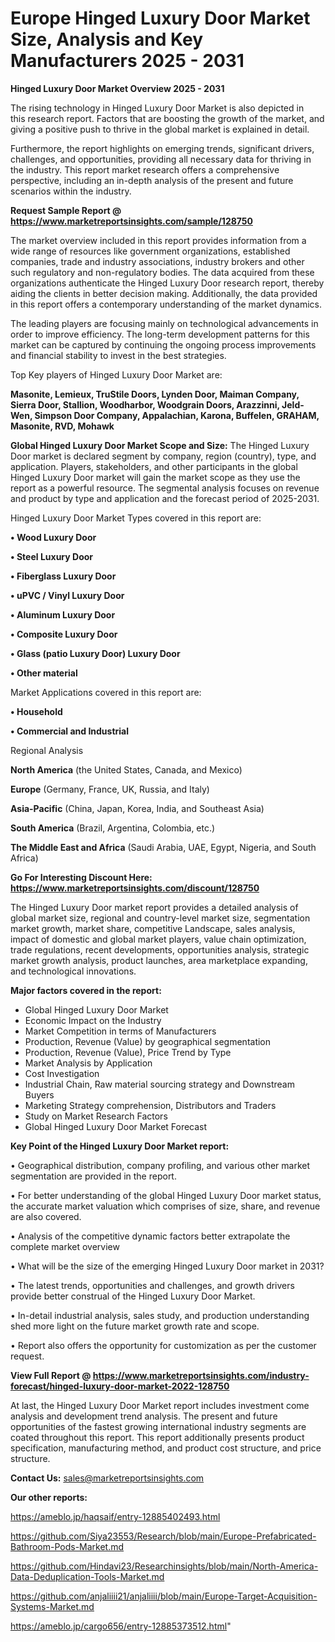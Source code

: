 # Europe Hinged Luxury Door Market Size, Analysis and Key Manufacturers 2025 - 2031

<Strong> Hinged Luxury Door Market Overview 2025 - 2031</strong>

The rising technology in Hinged Luxury Door Market is also depicted in this research report. Factors that are boosting the growth of the market, and giving a positive push to thrive in the global market is explained in detail.

Furthermore, the report highlights on emerging trends, significant drivers, challenges, and opportunities, providing all necessary data for thriving in the industry. This report market research offers a comprehensive perspective, including an in-depth analysis of the present and future scenarios within the industry.

<strong>Request Sample Report @ <a href=https://www.marketreportsinsights.com/sample/128750>https://www.marketreportsinsights.com/sample/128750</a></strong>

The market overview included in this report provides information from a wide range of resources like government organizations, established companies, trade and industry associations, industry brokers and other such regulatory and non-regulatory bodies. The data acquired from these organizations authenticate the Hinged Luxury Door research report, thereby aiding the clients in better decision making. Additionally, the data provided in this report offers a contemporary understanding of the market dynamics.

The leading players are focusing mainly on technological advancements in order to improve efficiency. The long-term development patterns for this market can be captured by continuing the ongoing process improvements and financial stability to invest in the best strategies.

Top Key players of Hinged Luxury Door Market are:

<strong>Masonite, Lemieux, TruStile Doors, Lynden Door, Maiman Company, Sierra Door, Stallion, Woodharbor, Woodgrain Doors, Arazzinni, Jeld-Wen, Simpson Door Company, Appalachian, Karona, Buffelen, GRAHAM, Masonite, RVD, Mohawk</strong>

<strong><b>Global Hinged Luxury Door Market Scope and Size:</b></strong>
The Hinged Luxury Door market is declared segment by company, region (country), type, and application. Players, stakeholders, and other participants in the global Hinged Luxury Door market will gain the market scope as they use the report as a powerful resource. The segmental analysis focuses on revenue and product by type and application and the forecast period of 2025-2031.

Hinged Luxury Door Market Types covered in this report are:

<strong>• Wood Luxury Door

• Steel Luxury Door

• Fiberglass Luxury Door

• uPVC / Vinyl Luxury Door

• Aluminum Luxury Door

• Composite Luxury Door

• Glass (patio Luxury Door) Luxury Door

• Other material</strong>

Market Applications covered in this report are:

<strong>• Household

• Commercial and Industrial</strong> 

Regional Analysis

<strong>North America</strong> (the United States, Canada, and Mexico)

<strong>Europe</strong> (Germany, France, UK, Russia, and Italy)

<strong>Asia-Pacific</strong> (China, Japan, Korea, India, and Southeast Asia)

<strong>South America</strong> (Brazil, Argentina, Colombia, etc.)

<strong>The Middle East and Africa</strong> (Saudi Arabia, UAE, Egypt, Nigeria, and South Africa)

<strong>Go For Interesting Discount Here: <a href=https://www.marketreportsinsights.com/discount/128750>https://www.marketreportsinsights.com/discount/128750</a></strong>

The Hinged Luxury Door market report provides a detailed analysis of global market size, regional and country-level market size, segmentation market growth, market share, competitive Landscape, sales analysis, impact of domestic and global market players, value chain optimization, trade regulations, recent developments, opportunities analysis, strategic market growth analysis, product launches, area marketplace expanding, and technological innovations.

<strong><b>Major factors covered in the report:</b></strong>
<ul>
  <li>Global Hinged Luxury Door Market </li>
  <li>Economic Impact on the Industry</li>
  <li>Market Competition in terms of Manufacturers</li>
  <li>Production, Revenue (Value) by geographical segmentation</li>
  <li>Production, Revenue (Value), Price Trend by Type</li>
  <li>Market Analysis by Application</li>
  <li>Cost Investigation</li>
  <li>Industrial Chain, Raw material sourcing strategy and Downstream Buyers</li>
  <li>Marketing Strategy comprehension, Distributors and Traders</li>
  <li>Study on Market Research Factors</li>
  <li>Global Hinged Luxury Door Market Forecast</li>
</ul>

<strong><b>Key Point of the Hinged Luxury Door Market report:</b></strong>

• Geographical distribution, company profiling, and various other market segmentation are provided in the report.

• For better understanding of the global Hinged Luxury Door market status, the accurate market valuation which comprises of size, share, and revenue are also covered.

• Analysis of the competitive dynamic factors better extrapolate the complete market overview

• What will be the size of the emerging Hinged Luxury Door market in 2031?

• The latest trends, opportunities and challenges, and growth drivers provide better construal of the Hinged Luxury Door Market.

• In-detail industrial analysis, sales study, and production understanding shed more light on the future market growth rate and scope.

• Report also offers the opportunity for customization as per the customer request.

<strong><b>View Full Report @ <a href=https://www.marketreportsinsights.com/industry-forecast/hinged-luxury-door-market-2022-128750>https://www.marketreportsinsights.com/industry-forecast/hinged-luxury-door-market-2022-128750</a></b></strong>


At last, the Hinged Luxury Door Market report includes investment come analysis and development trend analysis. The present and future opportunities of the fastest growing international industry segments are coated throughout this report. This report additionally presents product specification, manufacturing method, and product cost structure, and price structure.

<strong>Contact Us:</strong>
sales@marketreportsinsights.com

<strong>Our other reports:</strong>

<a href=https://ameblo.jp/haqsaif/entry-12885402493.html>https://ameblo.jp/haqsaif/entry-12885402493.html</a>

<a href=https://github.com/Siya23553/Research/blob/main/Europe-Prefabricated-Bathroom-Pods-Market.md>https://github.com/Siya23553/Research/blob/main/Europe-Prefabricated-Bathroom-Pods-Market.md</a>

<a href=https://github.com/Hindavi23/Researchinsights/blob/main/North-America-Data-Deduplication-Tools-Market.md>https://github.com/Hindavi23/Researchinsights/blob/main/North-America-Data-Deduplication-Tools-Market.md</a>

<a href=https://github.com/anjaliiii21/anjaliiii/blob/main/Europe-Target-Acquisition-Systems-Market.md>https://github.com/anjaliiii21/anjaliiii/blob/main/Europe-Target-Acquisition-Systems-Market.md</a>

<a href=https://ameblo.jp/cargo656/entry-12885373512.html>https://ameblo.jp/cargo656/entry-12885373512.html</a>"
